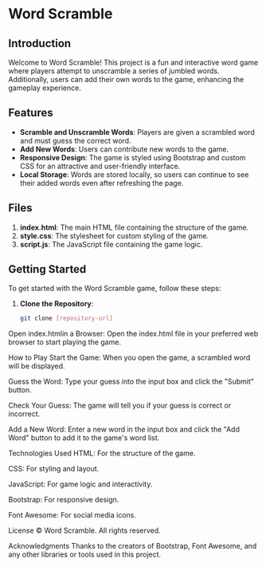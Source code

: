 # Word Scramble

## Introduction

Welcome to Word Scramble! This project is a fun and interactive word game where players attempt to unscramble a series of jumbled words. Additionally, users can add their own words to the game, enhancing the gameplay experience.

## Features

- **Scramble and Unscramble Words**: Players are given a scrambled word and must guess the correct word.
- **Add New Words**: Users can contribute new words to the game.
- **Responsive Design**: The game is styled using Bootstrap and custom CSS for an attractive and user-friendly interface.
- **Local Storage**: Words are stored locally, so users can continue to see their added words even after refreshing the page.

## Files

1. **index.html**: The main HTML file containing the structure of the game.
2. **style.css**: The stylesheet for custom styling of the game.
3. **script.js**: The JavaScript file containing the game logic.

## Getting Started

To get started with the Word Scramble game, follow these steps:

1. **Clone the Repository**:
   ```sh
   git clone [repository-url]
Open index.htmlin a Browser: Open the index.html file in your preferred web browser to start playing the game.

How to Play
Start the Game: When you open the game, a scrambled word will be displayed.

Guess the Word: Type your guess into the input box and click the "Submit" button.

Check Your Guess: The game will tell you if your guess is correct or incorrect.

Add a New Word: Enter a new word in the input box and click the "Add Word" button to add it to the game's word list.

Technologies Used
HTML: For the structure of the game.

CSS: For styling and layout.

JavaScript: For game logic and interactivity.

Bootstrap: For responsive design.

Font Awesome: For social media icons.

License
© Word Scramble. All rights reserved.

Acknowledgments
Thanks to the creators of Bootstrap, Font Awesome, and any other libraries or tools used in this project.